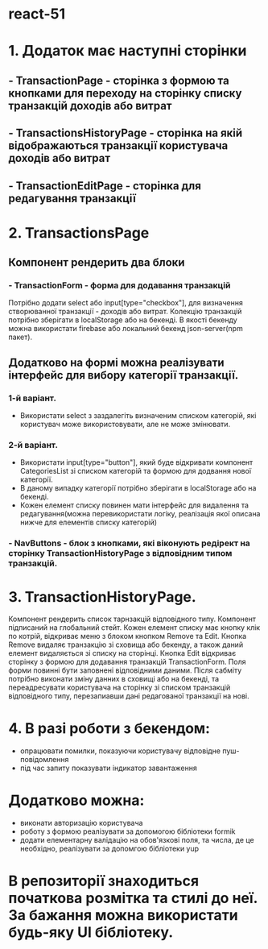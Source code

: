 # react-51

# 1. Додаток має наступні сторінки
## - TransactionPage - сторінка з формою та кнопками для переходу на сторінку списку транзакцій доходів або витрат
## - TransactionsHistoryPage - сторінка на якій відображаються транзакції користувача доходів або витрат
## - TransactionEditPage - сторінка для редагування транзакції
# 2. TransactionsPage
## Компонент рендерить два блоки 
### - TransactionForm - форма для додавання транзакцій
Потрібно додати select або  input[type="checkbox"], для визначення створюванної транзакції - доходів або витрат.
Колекцію транзакцій потрібно зберігати в localStorage або на бекенді. 
В якості бекенду можна використати firebase або локальний   бекенд json-server(npm пакет).
## Додатково на формі можна реалізувати інтерфейс для вибору категорії транзакції.
### 1-й варіант.
 - Використати select з заздалегіть визначеним списком категорій, які користувач може використовувати, але не може змінювати.
### 2-й варіант.
 - Використати input[type="button"], який буде відкривати компонент CategoriesList зі списком категорій та формою для додвання нової категорії.
 - В даному випадку категорії потрібно зберігати в localStorage або на бекенді. 
 - Кожен елемент списку повинен мати інтерфейс для видалення та редагування(можна перевикористати логіку, реалізація якої описана нижче для елементів списку категорій)
### - NavButtons - блок з кнопками, які віконують редірект на сторінку TransactionHistoryPage з відповідним типом транзакцій.
# 3. TransactionHistoryPage.
Компонент рендерить список тарнзакцій відповідного типу.
Компонент підписаний на глобальний стейт.
Кожен елемент списку має кнопку клік по котрій, відкриває меню з блоком кнопком Remove та Edit.
Кнопка Remove видаляє транзакцію зі сховища або бекенду, а також даний елемент видаляється зі списку на сторінці.
Кнопка Edit відкриває сторінку з формою для додавання транзакцій TransactionForm. Поля форми повинні бути заповнені відповідними даними.
Після сабміту потрібно виконати зміну данних в сховищі або на бекенді, та переадресувати користувача на сторінку зі списком транзакцій відповідного типу, перезапиавши дані редагованої транзакції на нові.
# 4. В разі роботи з бекендом: 
 - опрацювати помилки, показуючи користувачу відповідне пуш-повідомлення
 - під час запиту показувати індикатор завантаження

# Додатково можна:
 - виконати авторизацію користувача
 - роботу з формою реалізувати за допомогою бібліотеки formik
 - додати елементарну валідацію на обов'язкові поля, та числа, де це необхідно, реалізувати за допомгою бібліотеки yup
 
# В репозиторії знаходиться початкова розмітка та стилі до неї. За бажання можна використати будь-яку UI бібліотеку.
 




